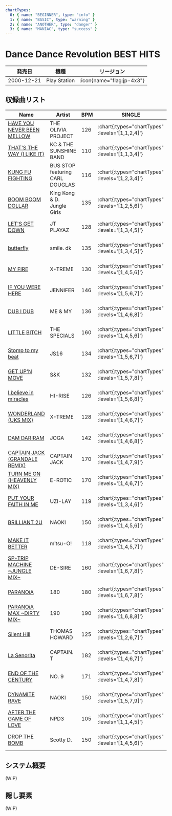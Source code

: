 ```yaml
---
chartTypes:
  0: { name: "BEGINNER", type: "info" }
  1: { name: "BASIC", type: "warning" }
  2: { name: "ANOTHER", type: "danger" }
  3: { name: "MANIAC", type: "success" }
---
```


# Dance Dance Revolution BEST HITS

|発売日|機種|リージョン|
|------|----|---------|
|2000-12-21|Play Station| :icon{name="flag:jp-4x3"} |

## 収録曲リスト

|Name|Artist|BPM|SINGLE|DOUBLE|UNISON|
|----|------|---|------|------|------|
|[HAVE YOU NEVER BEEN MELLOW](/playstation-jp/1st/have-you-never-been-mellow)|THE OLIVIA PROJECT|126| :chart{:types="chartTypes" :levels='[1,1,2,4]'} | :chart{:types="chartTypes" :levels='[2,3,6]' :charts='[1,2,3]'} | :chart{:types="chartTypes" :levels='[1,2,4]' :charts='[1,2,3]'} |
|[THAT'S THE WAY (I LIKE IT)](/playstation-jp/1st/thats-the-way)|KC & THE SUNSHINE BAND|110| :chart{:types="chartTypes" :levels='[1,1,3,4]'} | :chart{:types="chartTypes" :levels='[2,4,5]' :charts='[1,2,3]'} | :chart{:types="chartTypes" :levels='[1,3,4]' :charts='[1,2,3]'} |
|[KUNG FU FIGHTING](/playstation-jp/1st/kung-fu-fighting)|BUS STOP featuring CARL DOUGLAS|116| :chart{:types="chartTypes" :levels='[1,2,3,4]'} | :chart{:types="chartTypes" :levels='[3,4,6]' :charts='[1,2,3]'} | :chart{:types="chartTypes" :levels='[2,3,4]' :charts='[1,2,3]'} |
|[BOOM BOOM DOLLAR](/playstation-jp/2nd/boom-boom-dollar)|King Kong & D. Jungle Girls|135| :chart{:types="chartTypes" :levels='[1,2,5,6]'} | :chart{:types="chartTypes" :levels='[3,5,7]' :charts='[1,2,3]'} | :chart{:types="chartTypes" :levels='[2,5,6]' :charts='[1,2,3]'} |
|[LET'S GET DOWN](/playstation-jp/1st/lets-get-down)|JT PLAYAZ|128| :chart{:types="chartTypes" :levels='[1,3,4,5]'} | :chart{:types="chartTypes" :levels='[3,4,7]' :charts='[1,2,3]'} | :chart{:types="chartTypes" :levels='[3,4,5]' :charts='[1,2,3]'} |
|[butterfly](/playstation-jp/1st/butterfly)|smile. dk|135| :chart{:types="chartTypes" :levels='[1,3,4,5]'} | :chart{:types="chartTypes" :levels='[4,5,6]' :charts='[1,2,3]'} | :chart{:types="chartTypes" :levels='[3,4,5]' :charts='[1,2,3]'} |
|[MY FIRE](/playstation-jp/1st/my-fire)|X-TREME|130| :chart{:types="chartTypes" :levels='[1,4,5,6]'} | :chart{:types="chartTypes" :levels='[4,5,7]' :charts='[1,2,3]'} | :chart{:types="chartTypes" :levels='[4,5,6]' :charts='[1,2,3]'} |
|[IF YOU WERE HERE](/playstation-jp/2nd/if-you-were-here)|JENNIFER|146| :chart{:types="chartTypes" :levels='[1,5,6,7]'} | :chart{:types="chartTypes" :levels='[6,7,7]' :charts='[1,2,3]'} | :chart{:types="chartTypes" :levels='[5,6,7]' :charts='[1,2,3]'} |
|[DUB I DUB](/playstation-jp/2nd/dub-i-dub)|ME & MY|136| :chart{:types="chartTypes" :levels='[1,4,6,8]'} | :chart{:types="chartTypes" :levels='[5,7,7]' :charts='[1,2,3]'} | :chart{:types="chartTypes" :levels='[4,6,8]' :charts='[1,2,3]'} |
|[LITTLE BITCH](/playstation-jp/1st/little-bitch)|THE SPECIALS|160| :chart{:types="chartTypes" :levels='[1,4,5,6]'} | :chart{:types="chartTypes" :levels='[5,6,7]' :charts='[1,2,3]'} | :chart{:types="chartTypes" :levels='[4,5,6]' :charts='[1,2,3]'} |
|[Stomp to my beat](/playstation-jp/2nd/stomp-to-my-beat)|JS16|134| :chart{:types="chartTypes" :levels='[1,5,6,7]'} | :chart{:types="chartTypes" :levels='[5,6,7]' :charts='[1,2,3]'} | :chart{:types="chartTypes" :levels='[5,6,7]' :charts='[1,2,3]'} ||
|[GET UP'N MOVE](/playstation-jp/2nd/get-up-n-move)|S&K|132| :chart{:types="chartTypes" :levels='[1,5,7,8]'} | :chart{:types="chartTypes" :levels='[6,7,7]' :charts='[1,2,3]'} | :chart{:types="chartTypes" :levels='[5,7,8]' :charts='[1,2,3]'} |
|[I believe in miracles](/playstation-jp/1st/i-believe-in-miracles)|HI-RISE|126| :chart{:types="chartTypes" :levels='[1,5,6,8]'} | :chart{:types="chartTypes" :levels='[6,7,8]' :charts='[1,2,3]'} | :chart{:types="chartTypes" :levels='[5,6,8]' :charts='[1,2,3]'} |
|[WONDERLAND (UKS MIX)](/playstation-jp/3rd/wonderland)|X-TREME|128| :chart{:types="chartTypes" :levels='[1,4,6,7]'} | :chart{:types="chartTypes" :levels='[5,6,7]' :charts='[1,2,3]'} | :chart{:types="chartTypes" :levels='[4,6,7]' :charts='[1,2,3]'} |
|[DAM DARIRAM](/playstation-jp/3rd/dam-dariram)|JOGA|142| :chart{:types="chartTypes" :levels='[1,4,6,8]'} | :chart{:types="chartTypes" :levels='[4,5,8]' :charts='[1,2,3]'} | :chart{:types="chartTypes" :levels='[4,6,8]' :charts='[1,2,3]'} |
|[CAPTAIN JACK (GRANDALE REMIX)](/dreamcast-jp/2nd/captain-jack)|CAPTAIN JACK|170| :chart{:types="chartTypes" :levels='[1,4,7,9]'} | :chart{:types="chartTypes" :levels='[5,7,9]' :charts='[1,2,3]'} | :chart{:types="chartTypes" :levels='[4,7,9]' :charts='[1,2,3]'} |
|[TURN ME ON (HEAVENLY MIX)](/playstation-jp/3rd/turn-me-on)|E-ROTIC|170| :chart{:types="chartTypes" :levels='[1,4,6,7]'} | :chart{:types="chartTypes" :levels='[5,7,9]' :charts='[1,2,3]'} | :chart{:types="chartTypes" :levels='[4,6,7]' :charts='[1,2,3]'} |
|[PUT YOUR FAITH IN ME](/playstation-jp/2nd/put-your-faith-in-me)|UZI-LAY|119| :chart{:types="chartTypes" :levels='[1,3,4,6]'} | :chart{:types="chartTypes" :levels='[4,5,6]' :charts='[1,2,3]'} | :chart{:types="chartTypes" :levels='[3,4,6]' :charts='[1,2,3]'} |
|[BRILLIANT 2U](/playstation-jp/2nd/brilliant-2u)|NAOKI|150| :chart{:types="chartTypes" :levels='[1,4,5,6]'} | :chart{:types="chartTypes" :levels='[4,5,7]' :charts='[1,2,3]'} | :chart{:types="chartTypes" :levels='[1,2,3]' :charts='[1,2,3]'} |
|[MAKE IT BETTER](/playstation-jp/1st/make-it-better)|mitsu-O!|118| :chart{:types="chartTypes" :levels='[1,4,5,7]'} | :chart{:types="chartTypes" :levels='[5,7,7]' :charts='[1,2,3]'} | :chart{:types="chartTypes" :levels='[4,5,7]' :charts='[1,2,3]'} |
|[SP-TRIP MACHINE \~JUNGLE MIX\~](/playstation-jp/2nd/sp-trip-machine)|DE-SIRE|160| :chart{:types="chartTypes" :levels='[1,6,7,8]'} | :chart{:types="chartTypes" :levels='[7,8,8]' :charts='[1,2,3]'} | :chart{:types="chartTypes" :levels='[6,7,8]' :charts='[1,2,3]'} |
|[PARANOiA](/playstation-jp/1st/paranoia)|180|180| :chart{:types="chartTypes" :levels='[1,6,7,8]'} | :chart{:types="chartTypes" :levels='[7,8,9]' :charts='[1,2,3]'} | :chart{:types="chartTypes" :levels='[6,7,8]' :charts='[1,2,3]'} |
|[PARANOiA MAX \~DIRTY MIX\~](/playstation-jp/1st/paranoia-max)|190|190| :chart{:types="chartTypes" :levels='[1,6,8,8]'} | :chart{:types="chartTypes" :levels='[7,8,9]' :charts='[1,2,3]'} | :chart{:types="chartTypes" :levels='[6,8,8]' :charts='[1,2,3]'} |
|[Silent Hill](/playstation-jp/3rd/silent-hill)|THOMAS HOWARD|125| :chart{:types="chartTypes" :levels='[1,2,6,7]'} | :chart{:types="chartTypes" :levels='[4,5,7]' :charts='[1,2,3]'} | :chart{:types="chartTypes" :levels='[2,6,7]' :charts='[1,2,3]'} |
|[La Senorita](/playstation-jp/3rd/la-senorita)|CAPTAIN. T|182| :chart{:types="chartTypes" :levels='[1,4,6,7]'} | :chart{:types="chartTypes" :levels='[4,6,9]' :charts='[1,2,3]'} | :chart{:types="chartTypes" :levels='[4,6,7]' :charts='[1,2,3]'} |
|[END OF THE CENTURY](/playstation-jp/3rd/end-of-the-century)|NO. 9|171| :chart{:types="chartTypes" :levels='[1,4,7,8]'} | :chart{:types="chartTypes" :levels='[5,6,9]' :charts='[1,2,3]'} | :chart{:types="chartTypes" :levels='[4,7,8]' :charts='[1,2,3]'} |
|[DYNAMITE RAVE](/dreamcast-jp/2nd/dynamite-rave)|NAOKI|150| :chart{:types="chartTypes" :levels='[1,5,7,9]'} | :chart{:types="chartTypes" :levels='[5,6,8]' :charts='[1,2,3]'} | :chart{:types="chartTypes" :levels='[5,7,9]' :charts='[1,2,3]'} |
|[AFTER THE GAME OF LOVE](/playstation-jp/3rd/after-the-game-of-love)|NPD3|105| :chart{:types="chartTypes" :levels='[1,1,4,5]'} | :chart{:types="chartTypes" :levels='[2,4,6]' :charts='[1,2,3]'} | :chart{:types="chartTypes" :levels='[1,4,5]' :charts='[1,2,3]'} |
|[DROP THE BOMB](/playstation-jp/3rd/drop-the-bomb)|Scotty D.|150| :chart{:types="chartTypes" :levels='[1,4,5,6]'} | :chart{:types="chartTypes" :levels='[4,5,6]' :charts='[1,2,3]'} | :chart{:types="chartTypes" :levels='[4,5,6]' :charts='[1,2,3]'} |

## システム概要

(WIP)

## 隠し要素

(WIP)

